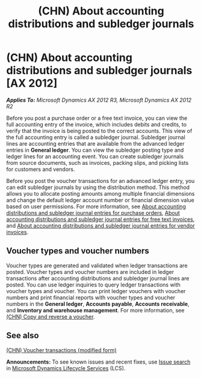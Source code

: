 ﻿---
title: (CHN) About accounting distributions and subledger journals
TOCTitle: (CHN) About accounting distributions and subledger journals
ms:assetid: 8220b01b-b1ce-4f4e-a934-bc203a4804fb
ms:mtpsurl: https://technet.microsoft.com/en-us/library/JJ664071(v=AX.60)
ms:contentKeyID: 49384655
ms.date: 04/18/2014
mtps_version: v=AX.60
f1_keywords:
- (CHN)
- China
- About accounting distributions
- subledger journals
---

# (CHN) About accounting distributions and subledger journals [AX 2012]


_**Applies To:** Microsoft Dynamics AX 2012 R3, Microsoft Dynamics AX 2012 R2_

Before you post a purchase order or a free text invoice, you can view the full accounting entry of the invoice, which includes debits and credits, to verify that the invoice is being posted to the correct accounts. This view of the full accounting entry is called a subledger journal. Subledger journal lines are accounting entries that are available from the advanced ledger entries in **General ledger**. You can view the subledger posting type and ledger lines for an accounting event. You can create subledger journals from source documents, such as invoices, packing slips, and picking lists for customers and vendors.

Before you post the voucher transactions for an advanced ledger entry, you can edit subledger journals by using the distribution method. This method allows you to allocate posting amounts among multiple financial dimensions and change the default ledger account number or financial dimension value based on user permissions. For more information, see [About accounting distributions and subledger journal entries for purchase orders](about-accounting-distributions-and-subledger-journal-entries-for-purchase-orders.md), [About accounting distributions and subledger journal entries for free text invoices](about-accounting-distributions-and-subledger-journal-entries-for-free-text-invoices.md), and [About accounting distributions and subledger journal entries for vendor invoices](about-accounting-distributions-and-subledger-journal-entries-for-vendor-invoices.md).

## Voucher types and voucher numbers

Voucher types are generated and validated when ledger transactions are posted. Voucher types and voucher numbers are included in ledger transactions after accounting distributions and subledger journal lines are posted. You can use ledger inquiries to query ledger transactions with voucher types and voucher. You can print ledger vouchers with voucher numbers and print financial reports with voucher types and voucher numbers in the **General ledger**, **Accounts payable**, **Accounts receivable**, and **Inventory and warehouse management**. For more information, see [(CHN) Copy and reverse a voucher](chn-copy-and-reverse-a-voucher.md).

## See also

[(CHN) Voucher transactions (modified form)](https://technet.microsoft.com/en-us/library/jj664127\(v=ax.60\))

  
**Announcements:** To see known issues and recent fixes, use [Issue search](http://go.microsoft.com/fwlink/?linkid=389258) in [Microsoft Dynamics Lifecycle Services](http://go.microsoft.com/fwlink/?linkid=306505) (LCS).

